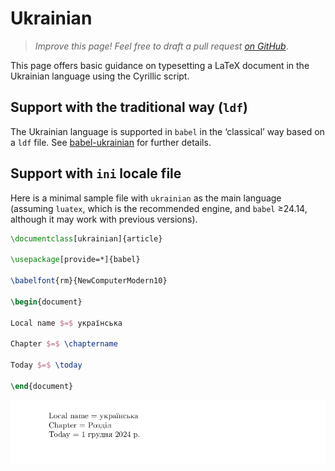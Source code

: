 # Ukrainian

<blockquote>
  <p><em>Improve this page! Feel free to draft a pull request <a href="https://github.com/latex3/babel/tree/docs/docs">on GitHub</a></em>.</p>
</blockquote>

This page offers basic guidance on typesetting a LaTeX document in the
Ukrainian language using the Cyrillic script.

## Support with the traditional way (`ldf`)

The Ukrainian language is supported in `babel` in the ‘classical’ way
based on a `ldf` file. See [babel-ukrainian](https://ctan.org/pkg/babel-ukrainian)
for further details.

## Support with `ini` locale file

Here is a minimal sample file with `ukrainian` as the main language
(assuming `luatex`, which is the recommended engine, and `babel` ≥24.14,
although it may work with previous versions).

```tex
\documentclass[ukrainian]{article}

\usepackage[provide=*]{babel}

\babelfont{rm}{NewComputerModern10}

\begin{document}

Local name $=$ українська

Chapter $=$ \chaptername

Today $=$ \today

\end{document}
```

![](../media/locale-ukrainian.png)
